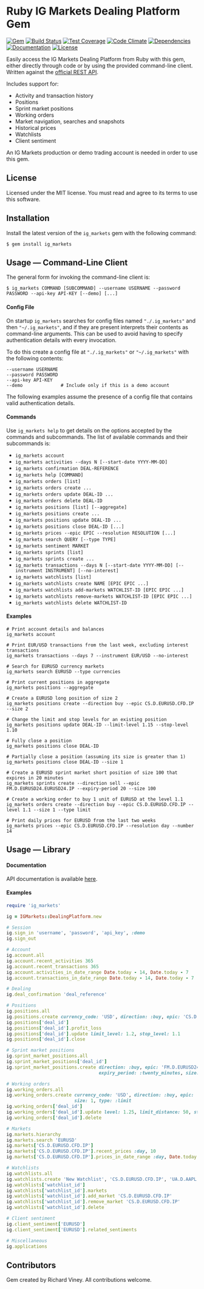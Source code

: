 # Ruby IG Markets Dealing Platform Gem

[![Gem][gem-badge]][gem-link]
[![Build Status][travis-ci-badge]][travis-ci-link]
[![Test Coverage][test-coverage-badge]][test-coverage-link]
[![Code Climate][code-climate-badge]][code-climate-link]
[![Dependencies][dependencies-badge]][dependencies-link]
[![Documentation][documentation-badge]][documentation-link]
[![License][license-badge]][license-link]

Easily access the IG Markets Dealing Platform from Ruby with this gem, either directly through code or by using the
provided command-line client. Written against the [official REST API](http://labs.ig.com/rest-trading-api-reference).

Includes support for:

* Activity and transaction history
* Positions
* Sprint market positions
* Working orders
* Market navigation, searches and snapshots
* Historical prices
* Watchlists
* Client sentiment

An IG Markets production or demo trading account is needed in order to use this gem.

## License

Licensed under the MIT license. You must read and agree to its terms to use this software.

## Installation

Install the latest version of the `ig_markets` gem with the following command:

```
$ gem install ig_markets
```

## Usage — Command-Line Client

The general form for invoking the command-line client is:

```
$ ig_markets COMMAND [SUBCOMMAND] --username USERNAME --password PASSWORD --api-key API-KEY [--demo] [...]
```

#### Config File

On startup `ig_markets` searches for config files named `"./.ig_markets"` and then `"~/.ig_markets"`, and if they are
present interprets their contents as command-line arguments. This can be used to avoid having to specify authentication
details with every invocation.

To do this create a config file at `"./.ig_markets"` or `"~/.ig_markets"` with the following contents:

```shell
--username USERNAME
--password PASSWORD
--api-key API-KEY
--demo              # Include only if this is a demo account
```

The following examples assume the presence of a config file that contains valid authentication details.

#### Commands

Use `ig_markets help` to get details on the options accepted by the commands and subcommands. The list of available
commands and their subcommands is:

- `ig_markets account`
- `ig_markets activities --days N [--start-date YYYY-MM-DD]`
- `ig_markets confirmation DEAL-REFERENCE`
- `ig_markets help [COMMAND]`
- `ig_markets orders [list]`
- `ig_markets orders create ...`
- `ig_markets orders update DEAL-ID ...`
- `ig_markets orders delete DEAL-ID`
- `ig_markets positions [list] [--aggregate]`
- `ig_markets positions create ...`
- `ig_markets positions update DEAL-ID ...`
- `ig_markets positions close DEAL-ID [...]`
- `ig_markets prices --epic EPIC --resolution RESOLUTION [...]`
- `ig_markets search QUERY [--type TYPE]`
- `ig_markets sentiment MARKET`
- `ig_markets sprints [list]`
- `ig_markets sprints create ...`
- `ig_markets transactions --days N [--start-date YYYY-MM-DD] [--instrument INSTRUMENT] [--no-interest]`
- `ig_markets watchlists [list]`
- `ig_markets watchlists create NAME [EPIC EPIC ...]`
- `ig_markets watchlists add-markets WATCHLIST-ID [EPIC EPIC ...]`
- `ig_markets watchlists remove-markets WATCHLIST-ID [EPIC EPIC ...]`
- `ig_markets watchlists delete WATCHLIST-ID`

#### Examples

```shell
# Print account details and balances
ig_markets account

# Print EUR/USD transactions from the last week, excluding interest transactions
ig_markets transactions --days 7 --instrument EUR/USD --no-interest

# Search for EURUSD currency markets
ig_markets search EURUSD --type currencies

# Print current positions in aggregate
ig_markets positions --aggregate

# Create a EURUSD long position of size 2
ig_markets positions create --direction buy --epic CS.D.EURUSD.CFD.IP --size 2

# Change the limit and stop levels for an existing position
ig_markets positions update DEAL-ID --limit-level 1.15 --stop-level 1.10

# Fully close a position
ig_markets positions close DEAL-ID

# Partially close a position (assuming its size is greater than 1)
ig_markets positions close DEAL-ID --size 1

# Create a EURUSD sprint market short position of size 100 that expires in 20 minutes
ig_markets sprints create --direction sell --epic FM.D.EURUSD24.EURUSD24.IP --expiry-period 20 --size 100

# Create a working order to buy 1 unit of EURUSD at the level 1.1
ig_markets orders create --direction buy --epic CS.D.EURUSD.CFD.IP --level 1.1 --size 1 --type limit

# Print daily prices for EURUSD from the last two weeks
ig_markets prices --epic CS.D.EURUSD.CFD.IP --resolution day --number 14
```

## Usage — Library

#### Documentation

API documentation is available [here](http://www.rubydoc.info/github/rviney/ig_markets/master).

#### Examples

```ruby
require 'ig_markets'

ig = IGMarkets::DealingPlatform.new

# Session
ig.sign_in 'username', 'password', 'api_key', :demo
ig.sign_out

# Account
ig.account.all
ig.account.recent_activities 365
ig.account.recent_transactions 365
ig.account.activities_in_date_range Date.today - 14, Date.today - 7
ig.account.transactions_in_date_range Date.today - 14, Date.today - 7

# Dealing
ig.deal_confirmation 'deal_reference'

# Positions
ig.positions.all
ig.positions.create currency_code: 'USD', direction: :buy, epic: 'CS.D.EURUSD.CFD.IP', size: 2
ig.positions['deal_id']
ig.positions['deal_id'].profit_loss
ig.positions['deal_id'].update limit_level: 1.2, stop_level: 1.1
ig.positions['deal_id'].close

# Sprint market positions
ig.sprint_market_positions.all
ig.sprint_market_positions['deal_id']
ig.sprint_market_positions.create direction: :buy, epic: 'FM.D.EURUSD24.EURUSD24.IP',
                                  expiry_period: :twenty_minutes, size: 100

# Working orders
ig.working_orders.all
ig.working_orders.create currency_code: 'USD', direction: :buy, epic: 'CS.D.EURUSD.CFD.IP', level: 0.99,
                         size: 1, type: :limit
ig.working_orders['deal_id']
ig.working_orders['deal_id'].update level: 1.25, limit_distance: 50, stop_distance: 0.02
ig.working_orders['deal_id'].delete

# Markets
ig.markets.hierarchy
ig.markets.search 'EURUSD'
ig.markets['CS.D.EURUSD.CFD.IP']
ig.markets['CS.D.EURUSD.CFD.IP'].recent_prices :day, 10
ig.markets['CS.D.EURUSD.CFD.IP'].prices_in_date_range :day, Date.today - 14, Date.today - 7

# Watchlists
ig.watchlists.all
ig.watchlists.create 'New Watchlist', 'CS.D.EURUSD.CFD.IP', 'UA.D.AAPL.CASH.IP'
ig.watchlists['watchlist_id']
ig.watchlists['watchlist_id'].markets
ig.watchlists['watchlist_id'].add_market 'CS.D.EURUSD.CFD.IP'
ig.watchlists['watchlist_id'].remove_market 'CS.D.EURUSD.CFD.IP'
ig.watchlists['watchlist_id'].delete

# Client sentiment
ig.client_sentiment['EURUSD']
ig.client_sentiment['EURUSD'].related_sentiments

# Miscellaneous
ig.applications
```

## Contributors

Gem created by Richard Viney. All contributions welcome.

[gem-link]: https://rubygems.org/gems/ig_markets
[gem-badge]: https://badge.fury.io/rb/ig_markets.svg
[travis-ci-link]: http://travis-ci.org/rviney/ig_markets
[travis-ci-badge]: https://travis-ci.org/rviney/ig_markets.svg?branch=master
[test-coverage-link]: https://codeclimate.com/github/rviney/ig_markets/coverage
[test-coverage-badge]: https://codeclimate.com/github/rviney/ig_markets/badges/coverage.svg
[code-climate-link]: https://codeclimate.com/github/rviney/ig_markets
[code-climate-badge]: https://codeclimate.com/github/rviney/ig_markets/badges/gpa.svg
[dependencies-link]: https://gemnasium.com/rviney/ig_markets
[dependencies-badge]: https://gemnasium.com/rviney/ig_markets.svg
[documentation-link]: https://inch-ci.org/github/rviney/ig_markets
[documentation-badge]: https://inch-ci.org/github/rviney/ig_markets.svg?branch=master
[license-link]: https://github.com/rviney/ig_markets/blob/master/LICENSE.md
[license-badge]: https://img.shields.io/badge/license-MIT-blue.svg
